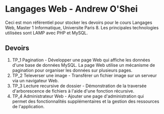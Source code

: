 # Langages Web - Andrew O'Shei

Ceci est mon référentiel pour stocker les devoirs pour le cours Langages Web, Master 1 Informatique, Universite Paris 8. Les principales technologies utilisées sont LAMP avec PHP et MySQL.

## Devoirs

1. TP_1 Pagination - Développer une page Web qui affiche les données d'une base de données MySQL. La page Web utilise un mécanisme de pagination pour organiser les données sur plusieurs pages.
2. TP_2 Televerser une image - Transférer un fichier image sur un serveur via un navigateur Web.
3. TP_3 Lecture recursive de dossier - Démonstration de la traversée d'arborescence de fichiers à l'aide d'une fonction récursive.
4. TP_4 Administrateur Web - Ajouter une page d'administration qui permet des fonctionnalités supplémentaires et la gestion des ressources de l'application.
